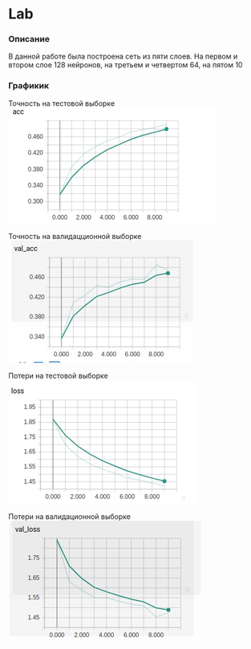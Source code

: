 # Lab

### Описание
В данной работе была построена сеть из пяти слоев. На первом и втором слое 128 нейронов, на третьем и четвертом 64, на пятом 10


### Графикик
Точность на тестовой выборке
![acc](https://github.com/Michael-99/Lab/raw/screenshots/_X4wNwwMc88.png "Точность на тестовой выборке") 


Точность на валидацционной выборке
![val-acc](https://github.com/Michael-99/Lab/raw/screenshots/CwOzsF6-Q64.jpg "Точность на валидацционной выборке")


Потери на тестовой выборке
![loss](https://github.com/Michael-99/Lab/raw/screenshots/QtgG93UmjCo.jpg "Потери на тестовой выборке")


Потери на валидационной выборке
![val-loss](https://github.com/Michael-99/Lab/raw/screenshots/VgjV8WYTID4.jpg "Потери на валидационной выборке")
